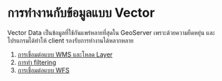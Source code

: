 
# การทำงานกับข้อมูลแบบ Vector

Vector Data เป็นข้อมูลที่ใช้กันแพร่หลายที่สุดใน GeoServer เพราะด้วยความยืดหยุ่น และโปรแกรมได้ทำให้ client รองรับการทำงานได้หลากหลาย

1. [การเชื่อมต่อแบบ WMS และโหลด Layer](connect-and-layer.md)
2. [การทำ filtering](filter-in-client.md)
3. [การเชื่อมต่อแบบ WFS](request-as-wfs.md)
